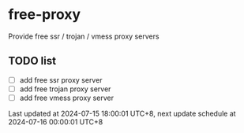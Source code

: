 
# free-proxy
Provide free ssr / trojan / vmess proxy servers


## TODO list
- [ ] add free ssr proxy server
- [ ] add free trojan proxy server
- [ ] add free vmess proxy server

Last updated at 2024-07-15 18:00:01 UTC+8, next update schedule at 2024-07-16 00:00:01 UTC+8

